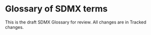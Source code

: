 # Glossary of SDMX terms
This is the draft SDMX Glossary for review. All changes are in Tracked changes. 
